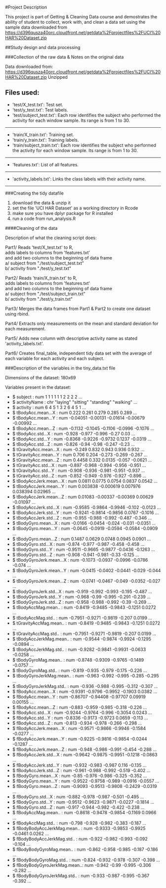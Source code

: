 #Project Description

This project is part of Getting & Cleaning Data course and demostrates the ability of student to collect, work with, and clean a data set using the sample data downloaded from https://d396qusza40orc.cloudfront.net/getdata%2Fprojectfiles%2FUCI%20HAR%20Dataset.zip 


##Study design and data processing

###Collection of the raw data & Notes on the original data

Data downloaded from: https://d396qusza40orc.cloudfront.net/getdata%2Fprojectfiles%2FUCI%20HAR%20Dataset.zip 
Unzipped

Files used:
---
* 'test/X_test.txt': Test set.
* 'test/y_test.txt': Test labels.
* 'test/subject_test.txt': Each row identifies the subject who performed the activity for each window sample. Its range is from 1 to 30. 

---
* 'train/X_train.txt': Training set.
* 'train/y_train.txt': Training labels.
* 'train/subject_train.txt': Each row identifies the subject who performed the activity for each window sample. Its range is from 1 to 30.


---
* 'features.txt': List of all features.
---
* 'activity_labels.txt': Links the class labels with their activity name.
---

###Creating the tidy datafile

1. download the data & unzip it
2. set the file 'UCI HAR Dataset' as a working directory in Rcode
3. make sure you have dplyr package for R installed
4. run a code from run_analysis.R

####Cleaning of the data

Description of what the cleaning script does:   

Part1/ Reads 'test/X_test.txt' to R,   
	adds labels to columns from 'features.txt'   
	and add two columns to the beginning of data frame   
		a/ subject from "./test/subject_test.txt"  
		b/ activity from "./test/y_test.txt"  

Part2/ Reads 'train/X_train.txt' to R,   
	adds labels to columns from 'features.txt'   
	and add two columns to the beginning of data frame   
		a/ subject from "./test/subject_train.txt"  
		b/ activity from "./test/y_train.txt"  

Part3/ Merges the data frames from Part1 & Part2 to create one dataset using rbind.  

Part4/ Extracts only measurements on the mean and standard deviation for each measurement.  

Part5/ Adds new column with descriptive activity name as stated 'activity_labels.txt'.	  	

Part6/ Creates final_table, independent tidy data set with the average of each variable for each activity and each subject.  		
		
###Description of the variables in the tiny_data.txt file

Dimensions of the dataset: 180x69

Variables present in the dataset:
 * $ subject                    : num  1 1 1 1 1 1 2 2 2 2 ...
 * $ activityName               : chr  "laying" "sitting" "standing" "walking" ...
 * $ activity                   : num  6 4 5 1 3 2 6 4 5 1 ...
 * $ tBodyAcc.mean...X          : num  0.222 0.261 0.279 0.285 0.289 ...
 * $ tBodyAcc.mean...Y          : num  -0.04051 -0.00131 -0.01614 -0.00679 -0.00992 ...
 * $ tBodyAcc.mean...Z          : num  -0.1132 -0.1045 -0.1106 -0.0996 -0.1076 ...
 * $ tBodyAcc.std...X           : num  -0.928 -0.977 -0.996 -0.27 0.03 ...
 * $ tBodyAcc.std...Y           : num  -0.8368 -0.9226 -0.9732 0.1237 -0.0319 ...
 * $ tBodyAcc.std...Z           : num  -0.826 -0.94 -0.98 -0.247 -0.23 ...
 * $ tGravityAcc.mean...X       : num  -0.249 0.832 0.943 0.936 0.932 ...
 * $ tGravityAcc.mean...Y       : num  0.706 0.204 -0.273 -0.269 -0.267 ...
 * $ tGravityAcc.mean...Z       : num  0.4458 0.332 0.0135 -0.057 -0.0621 ...
 * $ tGravityAcc.std...X        : num  -0.897 -0.968 -0.994 -0.956 -0.951 ...
 * $ tGravityAcc.std...Y        : num  -0.908 -0.936 -0.981 -0.951 -0.937 ...
 * $ tGravityAcc.std...Z        : num  -0.852 -0.949 -0.976 -0.927 -0.896 ...
 * $ tBodyAccJerk.mean...X      : num  0.0811 0.0775 0.0754 0.0837 0.0542 ...
 * $ tBodyAccJerk.mean...Y      : num  0.003838 -0.000619 0.007976 0.038394 0.02965 ...
 * $ tBodyAccJerk.mean...Z      : num  0.01083 -0.00337 -0.00369 0.00629 -0.01097 ...
 * $ tBodyAccJerk.std...X       : num  -0.9585 -0.9864 -0.9946 -0.102 -0.0123 ...
 * $ tBodyAccJerk.std...Y       : num  -0.9241 -0.9814 -0.9856 0.0767 -0.1016 ...
 * $ tBodyAccJerk.std...Z       : num  -0.955 -0.988 -0.992 -0.487 -0.346 ...
 * $ tBodyGyro.mean...X         : num  -0.0166 -0.0454 -0.024 -0.031 -0.0351 ...
 * $ tBodyGyro.mean...Y         : num  -0.0645 -0.0919 -0.0594 -0.0584 -0.0909 ...
 * $ tBodyGyro.mean...Z         : num  0.1487 0.0629 0.0748 0.0945 0.0901 ...
 * $ tBodyGyro.std...X          : num  -0.874 -0.977 -0.987 -0.458 -0.458 ...
 * $ tBodyGyro.std...Y          : num  -0.9511 -0.9665 -0.9877 -0.0436 -0.1263 ...
 * $ tBodyGyro.std...Z          : num  -0.908 -0.941 -0.981 -0.33 -0.125 ...
 * $ tBodyGyroJerk.mean...X     : num  -0.1073 -0.0937 -0.0996 -0.0786 -0.074 ...
 * $ tBodyGyroJerk.mean...Y     : num  -0.0415 -0.0402 -0.0441 -0.029 -0.044 ...
 * $ tBodyGyroJerk.mean...Z     : num  -0.0741 -0.0467 -0.049 -0.0352 -0.027 ...
 * $ tBodyGyroJerk.std...X      : num  -0.919 -0.992 -0.993 -0.195 -0.487 ...
 * $ tBodyGyroJerk.std...Y      : num  -0.968 -0.99 -0.995 -0.291 -0.239 ...
 * $ tBodyGyroJerk.std...Z      : num  -0.958 -0.988 -0.992 -0.39 -0.269 ...
 * $ tBodyAccMag.mean..         : num  -0.8419 -0.9485 -0.9843 -0.1251 0.0272 ...
 * $ tBodyAccMag.std..          : num  -0.7951 -0.9271 -0.9819 -0.207 0.0199 ...
 * $ tGravityAccMag.mean..      : num  -0.8419 -0.9485 -0.9843 -0.1251 0.0272 ...
 * $ tGravityAccMag.std..       : num  -0.7951 -0.9271 -0.9819 -0.207 0.0199 ...
 * $ tBodyAccJerkMag.mean..     : num  -0.9544 -0.9874 -0.9924 -0.1295 -0.0894 ...
 * $ tBodyAccJerkMag.std..      : num  -0.9282 -0.9841 -0.9931 -0.0633 -0.0258 ...
 * $ tBodyGyroMag.mean..        : num  -0.8748 -0.9309 -0.9765 -0.1489 -0.0757 ...
 * $ tBodyGyroMag.std..         : num  -0.819 -0.935 -0.979 -0.175 -0.226 ...
 * $ tBodyGyroJerkMag.mean..    : num  -0.963 -0.992 -0.995 -0.285 -0.295 ...
 * $ tBodyGyroJerkMag.std..     : num  -0.936 -0.988 -0.995 -0.312 -0.307 ...
 * $ fBodyAcc.mean...X          : num  -0.9391 -0.9796 -0.9952 -0.1903 0.0382 ...
 * $ fBodyAcc.mean...Y          : num  -0.86707 -0.94408 -0.97707 0.09919 0.00155 ...
 * $ fBodyAcc.mean...Z          : num  -0.883 -0.959 -0.985 -0.318 -0.226 ...
 * $ fBodyAcc.std...X           : num  -0.9244 -0.9764 -0.996 -0.3054 0.0243 ...
 * $ fBodyAcc.std...Y           : num  -0.8336 -0.9173 -0.9723 0.0659 -0.113 ...
 * $ fBodyAcc.std...Z           : num  -0.813 -0.934 -0.978 -0.266 -0.298 ...
 * $ fBodyAccJerk.mean...X      : num  -0.9571 -0.9866 -0.9946 -0.1584 -0.0277 ...
 * $ fBodyAccJerk.mean...Y      : num  -0.9225 -0.9816 -0.9854 -0.0244 -0.1287 ...
 * $ fBodyAccJerk.mean...Z      : num  -0.948 -0.986 -0.991 -0.454 -0.288 ...
 * $ fBodyAccJerk.std...X       : num  -0.9642 -0.9875 -0.9951 -0.1218 -0.0863 ...
 * $ fBodyAccJerk.std...Y       : num  -0.932 -0.983 -0.987 0.116 -0.135 ...
 * $ fBodyAccJerk.std...Z       : num  -0.961 -0.988 -0.992 -0.519 -0.402 ...
 * $ fBodyGyro.mean...X         : num  -0.85 -0.976 -0.986 -0.325 -0.352 ...
 * $ fBodyGyro.mean...Y         : num  -0.9522 -0.9758 -0.989 -0.0916 -0.0557 ...
 * $ fBodyGyro.mean...Z         : num  -0.9093 -0.9513 -0.9808 -0.2429 -0.0319 ...
 * $ fBodyGyro.std...X          : num  -0.882 -0.978 -0.987 -0.501 -0.495 ...
 * $ fBodyGyro.std...Y          : num  -0.9512 -0.9623 -0.9871 -0.0227 -0.1814 ...
 * $ fBodyGyro.std...Z          : num  -0.917 -0.944 -0.982 -0.422 -0.238 ...
 * $ fBodyAccMag.mean..         : num  -0.8618 -0.9478 -0.9854 -0.1169 0.0966 ...
 * $ fBodyAccMag.std..          : num  -0.798 -0.928 -0.982 -0.383 -0.187 ...
 * $ fBodyBodyAccJerkMag.mean.. : num  -0.9333 -0.9853 -0.9925 -0.0461 0.0262 ...
 * $ fBodyBodyAccJerkMag.std..  : num  -0.922 -0.982 -0.993 -0.092 -0.104 ...
 * $ fBodyBodyGyroMag.mean..    : num  -0.862 -0.958 -0.985 -0.187 -0.186 ...
 * $ fBodyBodyGyroMag.std..     : num  -0.824 -0.932 -0.978 -0.307 -0.398 ...
 * $ fBodyBodyGyroJerkMag.mean..: num  -0.942 -0.99 -0.995 -0.306 -0.282 ...
 * $ fBodyBodyGyroJerkMag.std.. : num  -0.933 -0.987 -0.995 -0.367 -0.392 ...


